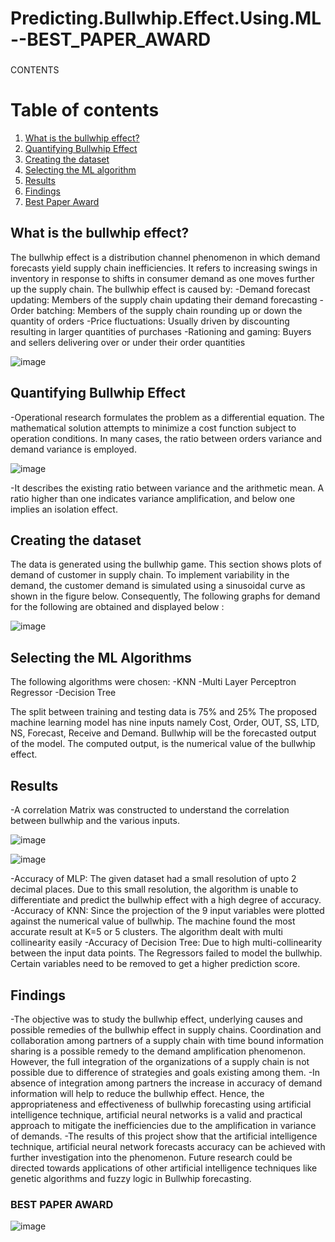 # Predicting.Bullwhip.Effect.Using.ML--BEST_PAPER_AWARD

###

CONTENTS

# Table of contents
1. [What is the bullwhip effect?](#Sec1)
2. [Quantifying Bullwhip Effect](#sec2) 
3. [Creating the dataset](#sec3) 
4. [Selecting the ML algorithm](#sec4) 
5. [Results](#sec5) 
6. [Findings](#sec6) 
6. [Best Paper Award](#sec7) 


## What is the bullwhip effect? <a name="Sec1"></a>
The bullwhip effect is a distribution channel phenomenon in which demand forecasts yield supply chain inefficiencies. 
It refers to increasing swings in inventory in response to shifts in consumer demand as one moves further up the supply chain.
The bullwhip effect is caused by: 
-Demand forecast updating: Members of the supply chain updating their demand forecasting
-Order batching: Members of the supply chain rounding up or down the quantity of orders
-Price fluctuations: Usually driven by discounting resulting in larger quantities of purchases
-Rationing and gaming: Buyers and sellers delivering over or under their order quantities

![image](https://user-images.githubusercontent.com/64707681/189498685-e1707058-67e7-4588-ad3d-1a07987f4088.png)

## Quantifying Bullwhip Effect <a name="sec2"></a>
-Operational research formulates the problem as a differential equation. The mathematical solution attempts to minimize a cost function subject to operation conditions. In many cases, the ratio between orders variance and demand variance is employed.

![image](https://user-images.githubusercontent.com/64707681/189498759-4ce95a46-48f8-4c51-b0ad-6bcf80878560.png)

-It describes the existing ratio between variance and the arithmetic mean. A ratio higher than one indicates variance amplification, and below one implies an isolation effect. 


## Creating the dataset <a name="sec3"></a>
The data is generated using the bullwhip game. This section shows plots of demand of customer in  supply chain. To implement variability in the demand, the customer demand is simulated using a sinusoidal curve as shown in the figure below.
Consequently, The following graphs for demand for the following are obtained and displayed below :

![image](https://user-images.githubusercontent.com/64707681/189498825-51e8a243-b605-4bc5-aa18-72ec2a2d96cd.png)

## Selecting the ML Algorithms <a name="sec4"></a>
The following algorithms were chosen:
-KNN
-Multi Layer Perceptron Regressor
-Decision Tree

The split between training and testing data is 75% and 25%
The proposed machine learning model has nine inputs namely Cost, Order, OUT, SS, LTD, NS, Forecast, Receive and Demand. Bullwhip will be the forecasted output of the model. The computed output, is the numerical value of the bullwhip effect.


## Results <a name="sec5"></a>
-A correlation Matrix was constructed to understand the correlation between bullwhip and the various inputs. 


![image](https://user-images.githubusercontent.com/64707681/189498866-8730667c-d2bf-4bb2-a544-0354f0db5f34.png)

![image](https://user-images.githubusercontent.com/64707681/189498877-4e5e67ab-d26a-4e27-a4f7-c8ef0802367d.png)

-Accuracy of MLP: The given dataset had a small resolution of upto 2 decimal places. Due to this small resolution, the algorithm is unable to differentiate and predict the bullwhip effect with a high degree of accuracy.
-Accuracy of KNN: Since the projection of the 9 input variables were plotted against the numerical value of bullwhip. The machine found the most accurate result at K=5 or 5 clusters.  The algorithm dealt with multi collinearity easily
-Accuracy of Decision Tree: Due to high multi-collinearity between the input data points. The Regressors failed to model the bullwhip. Certain variables need to be removed to get a higher prediction score. 

## Findings <a name="sec6"></a>
-The objective was to study the bullwhip effect, underlying causes and
possible remedies of the bullwhip effect in supply chains. Coordination and collaboration among partners of a supply chain with time bound information sharing is a possible remedy to the demand amplification phenomenon. However, the full integration of the organizations of a supply chain is not possible due to difference of strategies and goals existing among them. 
-In absence of integration among partners the increase in accuracy of demand information will help to reduce the bullwhip effect. Hence, the appropriateness and effectiveness of bullwhip forecasting using artificial intelligence technique, artificial neural networks is a valid and practical approach to mitigate the inefficiencies due to the amplification in variance of demands. 
-The results of this project show that the artificial intelligence technique, artificial neural network forecasts accuracy can be achieved with further investigation into the phenomenon. Future research could be directed towards applications of other artificial intelligence techniques like genetic algorithms and fuzzy logic in Bullwhip forecasting.

### BEST PAPER AWARD <a name="sec7"></a>

![image](https://user-images.githubusercontent.com/64707681/189498952-53a0c66d-4d99-4550-9964-1be0bdc07986.png)
